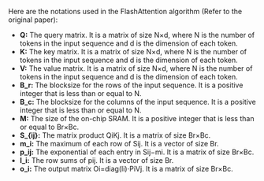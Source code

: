 Here are the notations used in the FlashAttention algorithm (Refer to the original paper):

- **Q:** The query matrix. It is a matrix of size N×d, where N is the number of tokens in the input sequence and d is the dimension of each token.
- **K:** The key matrix. It is a matrix of size N×d, where N is the number of tokens in the input sequence and d is the dimension of each token.
- **V:** The value matrix. It is a matrix of size N×d, where N is the number of tokens in the input sequence and d is the dimension of each token.
- **B_r:** The blocksize for the rows of the input sequence. It is a positive integer that is less than or equal to N.
- **B_c:** The blocksize for the columns of the input sequence. It is a positive integer that is less than or equal to N.
- **M:** The size of the on-chip SRAM. It is a positive integer that is less than or equal to Br×Bc.
- **S_{ij}:** The matrix product QiKj. It is a matrix of size Br×Bc.
- **m_i:** The maximum of each row of Sij. It is a vector of size Br.
- **p_ij:** The exponential of each entry in Sij−mi. It is a matrix of size Br×Bc.
- **l_i:** The row sums of pij. It is a vector of size Br.
- **o_i:** The output matrix Oi=diag(li)⋅PiVj. It is a matrix of size Br×Bc.